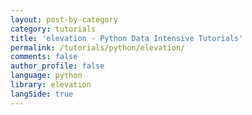 ```yaml
---
layout: post-by-category
category: tutorials
title: 'elevation - Python Data Intensive Tutorials'
permalink: /tutorials/python/elevation/
comments: false
author_profile: false
language: python
library: elevation
langSide: true
---
```


